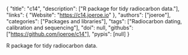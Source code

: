 {
  "title": "c14",
  "description": ["R package for tidy radiocarbon data."],
  "links": {
    "Website": "https://c14.joeroe.io"
  },
  "authors": ["joeroe"],
  "categories": ["Packages and libraries"],
  "tags": ["Radiocarbon dating, calibration and sequencing"],
  "doi": null,
  "githubs": ["https://github.com/joeroe/c14"],
  "pypis": [null]
}

<!-- Generated by csv2md.R – do not edit by hand -->

R package for tidy radiocarbon data.